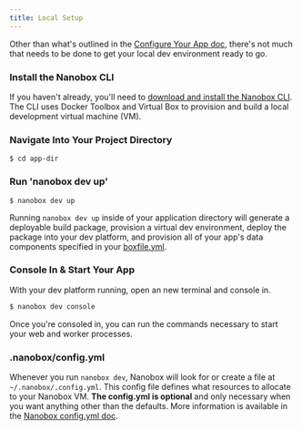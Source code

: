 ```yaml
---
title: Local Setup
---
```


Other than what's outlined in the [Configure Your App doc](/getting-started/configure-app/), there's not much that needs to be done to get your local dev environment ready to go.

### Install the Nanobox CLI
If you haven't already, you'll need to [download and install the Nanobox CLI](/getting-started/install-nanobox/). The CLI uses Docker Toolbox and Virtual Box to provision and build a local development virtual machine (VM).

### Navigate Into Your Project Directory
```shell
$ cd app-dir
```

### Run 'nanobox dev up'
```shell
$ nanobox dev up
```

Running `nanobox dev up` inside of your application directory will generate a deployable build package, provision a virtual dev environment, deploy the package into your dev platform, and provision all of your app's data components specified in your [boxfile.yml](/app-config/boxfile/).

### Console In & Start Your App
With your dev platform running, open an new terminal and console in.

```bash
$ nanobox dev console
```

Once you're consoled in, you can run the commands necessary to start your web and worker processes.

### .nanobox/config.yml
Whenever you run `nanobox dev`, Nanobox will look for or create a file at `~/.nanobox/.config.yml`. This config file defines what resources to allocate to your Nanobox VM. **The config.yml is optional** and only necessary when you want anything other than the defaults. More information is available in the [Nanobox config.yml doc](/local-dev/nanobox-config-yml/).
